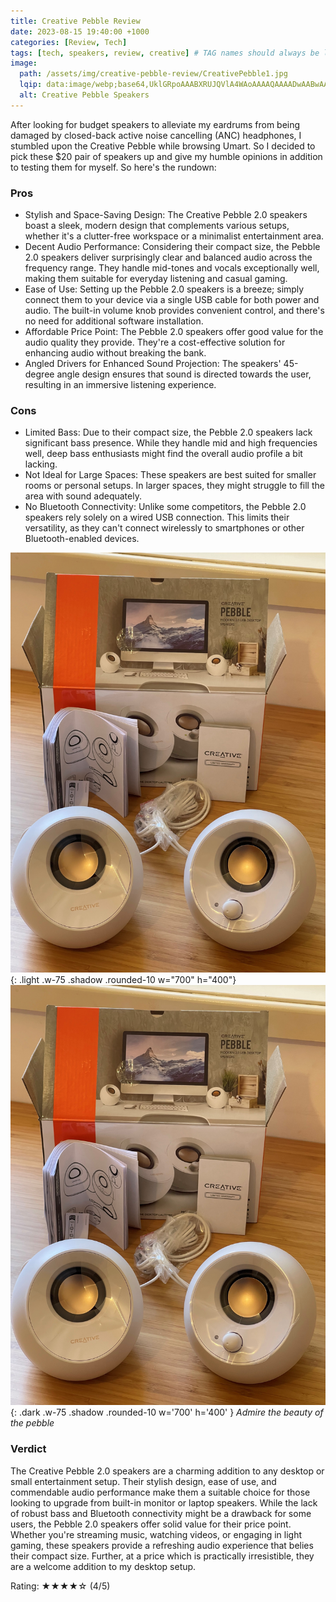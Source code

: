 ```yaml
---
title: Creative Pebble Review
date: 2023-08-15 19:40:00 +1000
categories: [Review, Tech]
tags: [tech, speakers, review, creative] # TAG names should always be lowercase
image:
  path: /assets/img/creative-pebble-review/CreativePebble1.jpg
  lqip: data:image/webp;base64,UklGRpoAAABXRUJQVlA4WAoAAAAQAAAADwAABwAAQUxQSDIAAAARL0AmbZurmr57yyIiqE8oiG0bejIYEQTgqiDA9vqnsUSI6H+oAERp2HZ65qP/VIAWAFZQOCBCAAAA8AEAnQEqEAAIAAVAfCWkAALp8sF8rgRgAP7o9FDvMCkMde9PK7euH5M1m6VWoDXf2FkP3BqV0ZYbO6NA/VFIAAAA
  alt: Creative Pebble Speakers
---
```


After looking for budget speakers to alleviate my eardrums from being damaged by closed-back active noise cancelling (ANC) headphones, I stumbled upon the Creative Pebble while browsing Umart. So I decided to pick these $20 pair of speakers up and give my humble opinions in addition to testing them for myself. So here's the rundown:

### Pros

- Stylish and Space-Saving Design: The Creative Pebble 2.0 speakers boast a sleek, modern design that complements various setups, whether it's a clutter-free workspace or a minimalist entertainment area.
- Decent Audio Performance: Considering their compact size, the Pebble 2.0 speakers deliver surprisingly clear and balanced audio across the frequency range. They handle mid-tones and vocals exceptionally well, making them suitable for everyday listening and casual gaming.
- Ease of Use: Setting up the Pebble 2.0 speakers is a breeze; simply connect them to your device via a single USB cable for both power and audio. The built-in volume knob provides convenient control, and there's no need for additional software installation.
- Affordable Price Point: The Pebble 2.0 speakers offer good value for the audio quality they provide. They're a cost-effective solution for enhancing audio without breaking the bank.
- Angled Drivers for Enhanced Sound Projection: The speakers' 45-degree angle design ensures that sound is directed towards the user, resulting in an immersive listening experience.

### Cons

- Limited Bass: Due to their compact size, the Pebble 2.0 speakers lack significant bass presence. While they handle mid and high frequencies well, deep bass enthusiasts might find the overall audio profile a bit lacking.
- Not Ideal for Large Spaces: These speakers are best suited for smaller rooms or personal setups. In larger spaces, they might struggle to fill the area with sound adequately.
- No Bluetooth Connectivity: Unlike some competitors, the Pebble 2.0 speakers rely solely on a wired USB connection. This limits their versatility, as they can't connect wirelessly to smartphones or other Bluetooth-enabled devices.

![light mode only](/assets/img/creative-pebble-review/CreativePebble2.jpg){: .light .w-75 .shadow .rounded-10 w="700" h="400"}
![dark mode only](/assets/img/creative-pebble-review/CreativePebble2.jpg){: .dark .w-75 .shadow .rounded-10 w='700' h='400' }
_Admire the beauty of the pebble_

### Verdict

The Creative Pebble 2.0 speakers are a charming addition to any desktop or small entertainment setup. Their stylish design, ease of use, and commendable audio performance make them a suitable choice for those looking to upgrade from built-in monitor or laptop speakers. While the lack of robust bass and Bluetooth connectivity might be a drawback for some users, the Pebble 2.0 speakers offer solid value for their price point. Whether you're streaming music, watching videos, or engaging in light gaming, these speakers provide a refreshing audio experience that belies their compact size. Further, at a price which is practically irresistible, they are a welcome addition to my desktop setup.

Rating: ★★★★☆ (4/5)
